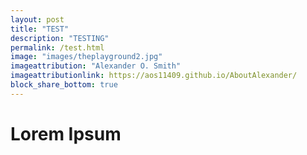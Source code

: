 ```yaml
---
layout: post
title: "TEST"
description: "TESTING"
permalink: /test.html
image: "images/theplayground2.jpg"
imageattribution: "Alexander O. Smith"
imageattributionlink: https://aos11409.github.io/AboutAlexander/
block_share_bottom: true
---
```


# Lorem Ipsum
